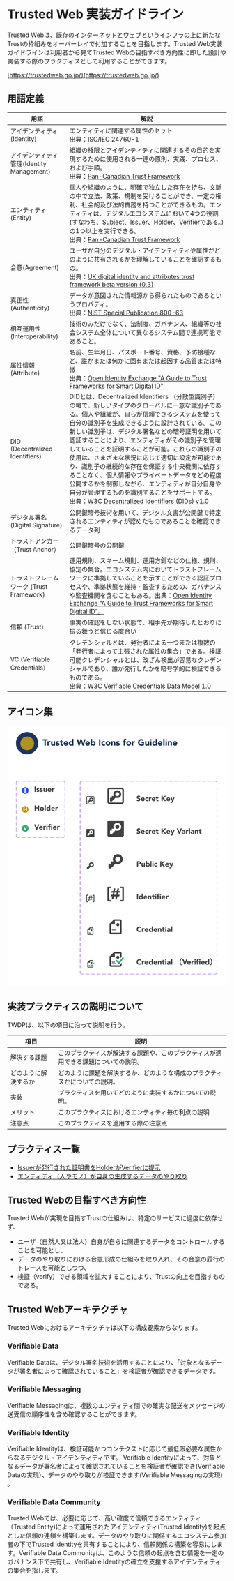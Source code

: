 # Trusted Web 実装ガイドライン

Trusted Webは、既存のインターネットとウェブというインフラの上に新たなTrustの枠組みをオーバーレイで付加することを目指します。Trusted Web実装ガイドラインは利用者から見てTrusted Webの目指すべき方向性に即した設計や実装する際のプラクティスとして利用することができます。

[https://trustedweb.go.jp/](https://trustedweb.go.jp/)

## 用語定義

| 用語     | 解説 |
 | -------- | ---- |
 | アイデンティティ(Identity)| エンティティに関連する属性のセット <br>出典：ISO/IEC 24760-1 |
 | アイデンティティ管理(Identity Management)   |  組織の権限とアイデンティティに関連するその目的を実現するために使用される一連の原則、実践、プロセス、および手順。<br> 出典：[Pan-Canadian Trust Framework](https://github.com/canada-ca/PCTF-CCP/tree/master/Version1_4)|
 | エンティティ(Entity) |  個人や組織のように、明確で独立した存在を持ち、文脈の中で立法、政策、規制を受けることができ、一定の権利、社会的及び法的責務を持つことができるもの。エンティティは、デジタルエコシステムにおいて4つの役割(すなわち、Subject、Issuer、Holder、Verifierである。)の1つ以上を実行できる。<br> 出典：[Pan-Canadian Trust Framework](https://github.com/canada-ca/PCTF-CCP/tree/master/Version1_4) |
| 合意(Agreement)   |  ユーザが自分のデジタル・アイデンティティや属性がどのように共有されるかを理解していることを確認するもの。<br> 出典：[UK digital identity and attributes trust framework beta version (0.3)](https://www.gov.uk/government/publications/uk-digital-identity-and-attributes-trust-framework-beta-version/uk-digital-identity-and-attributes-trust-framework-beta-version) |
 | 真正性 (Authenticity) |  データが意図された情報源から得られたものであるというプロパティ。<br>出典：[NIST Special Publication 800-63](https://openid-foundation-japan.github.io/800-63-4/sp800-63.ja.html#def-and-acr) |
 | 相互運用性(Interoperability) | 技術のみだけでなく、法制度、ガバナンス、組織等の社会システム全体について異なるシステム間で連携可能であること。  |
 | 属性情報 (Attribute) |  名前、生年月日、パスポート番号、資格、予防接種など、誰かまたは何かに固有または起因する品質または特徴 <br>出典：[Open Identity Exchange "A Guide to Trust Frameworks for Smart Digital ID"](https://openidentityexchange.org/a-guide-to-trust-frameworks-for-smart-digital-id?page=glossary) |
 | DID (Decentralized Identifiers)  |  DIDとは、Decentralized Identifiers （分散型識別子）の略で、新しいタイプのグローバルに一意な識別子である。個人や組織が、自らが信頼できるシステムを使って自分の識別子を生成できるように設計されている。この新しい識別子は、デジタル署名などの暗号証明を用いて認証することにより、エンティティがその識別子を管理していることを証明することが可能。これらの識別子の使用は、さまざまな状況に応じて適切に設定が可能であり、識別子の継続的な存在を保証する中央機関に依存することなく、個人情報やプライベートデータをどの程度公開するかを制御しながら、エンティティが自分自身や自分が管理するものを識別することをサポートする。 <br> 出典：[W3C Decentralized Identifiers (DIDs) v1.0](https://www.w3.org/TR/did-core/) |
|  デジタル署名 (Digital Signature)| 公開鍵暗号技術を用いて、デジタル文書が公開鍵で特定されるエンティティが認めたものであることを確認できるデータ列  |
| トラストアンカー（Trust Anchor） |   公開鍵暗号の公開鍵 |
| トラストフレームワーク (Trust Framework) | 運用規則、スキーム規則、運用方針などの仕様、規則、協定の集合。エコシステム内においてトラストフレームワークに準拠していることを示すことができる認証プロセスや、準拠状態を維持・監査するための、ガバナンスや監査機関を含むこともある。出典：[Open Identity Exchange “A Guide to Trust Frameworks for Smart Digital ID”。](https://openidentityexchange.org/a-guide-to-trust-frameworks-for-smart-digital-id?page=glossary)  |
| 信頼 (Trust) |  事実の確認をしない状態で、相手先が期待したとおりに振る舞うと信じる度合い |
| VC (Verifiable Credentials） |  クレデンシャルとは、発行者による一つまたは複数の「発行者によって主張された属性の集合」である。検証可能クレデンシャルとは、改ざん検出が容易なクレデンシャルであり、誰が発行したかを暗号学的に検証できるものである。<br> 出典：[W3C Verifiable Credentials Data Model 1.0](https://www.w3.org/TR/vc-data-model/) |



## アイコン集
![icon集](media/icons.png)

## 実装プラクティスの説明について

TWDPは、以下の項目に沿って説明を行う。

| 項目 | 説明 | 
| ------ | ------ |
| 解決する課題 | このプラクティスが解決する課題や、このプラクティスが適用できる課題についての説明。|
| どのように解決するか | どのように課題を解決するか、どのような構成のプラクティスかについての説明。|
| 実装	| プラクティスを用いてどのように実装するかについての説明。 |
| メリット	| このプラクティスにおけるエンティティ毎の利点の説明 |
| 注意点	| このプラクティスを適用する際の注意点 |

## プラクティス一覧

* [Issuerが発行された証明書をHolderがVerifierに提示](./A_パターン/README.md)
* [エンティティ（人やモノ）が自身の生成するデータのやり取り](./B_パターン/README.md)


## Trusted Webの目指すべき方向性

Trusted Webが実現を目指すTrustの仕組みは、特定のサービスに過度に依存せず、

* ユーザ（自然人又は法人）自身が自らに関連するデータをコントロールすることを可能とし、
* データのやり取りにおける合意形成の仕組みを取り入れ、その合意の履行のトレースを可能としつつ、
* 検証（verify）できる領域を拡大することにより、Trustの向上を目指すものである。


## Trusted Webアーキテクチャ

Trusted Webにおけるアーキテクチャは以下の構成要素からなります。

### Verifiable Data

Verifiable Dataは、デジタル署名技術を活用することにより、「対象となるデータが署名者によって確認されていること」を検証者が確認できるデータです。

### Verifiable Messaging

Verifiable Messagingは、複数のエンティティ間での確実な配送をメッセージの送受信の順序性を含め確認することができます。

### Verifiable Identity

Verifiable Identityは、検証可能かつコンテクストに応じて最低限必要な属性からなるデジタル・アイデンティティです。 Verifiable Identityによって、対象となるデータが署名者によって確認されていることを検証者が確認でき(Verifiable Dataの実現）、データのやり取りが検証できます(Verifiable Messagingの実現） 。

### Verifiable Data Community

Trusted Webでは、必要に応じて、高い確度で信頼できるエンティティ（Trusted Entity)によって運用されたアイデンティティ(Trusted Identity)を起点とした信頼の連鎖を構築します。データのやり取りに関係するエコシステム参加者の下でTrusted Identityを共有することにより、信頼関係の構築を容易にします。Verifiable Data Communityは、このような信頼の起点を含む情報を一定のガバナンス下で共有し、Verifiable Identityの確立を支援するアイデンティティの集合を指します。

